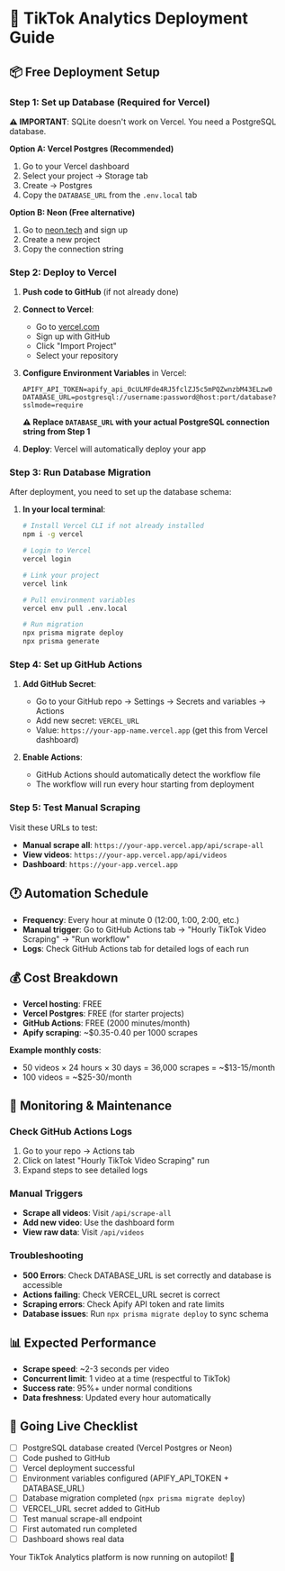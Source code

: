 # 🚀 TikTok Analytics Deployment Guide

## 📦 Free Deployment Setup

### Step 1: Set up Database (Required for Vercel)

**⚠️ IMPORTANT**: SQLite doesn't work on Vercel. You need a PostgreSQL database.

**Option A: Vercel Postgres (Recommended)**
1. Go to your Vercel dashboard
2. Select your project → Storage tab
3. Create → Postgres
4. Copy the `DATABASE_URL` from the `.env.local` tab

**Option B: Neon (Free alternative)**
1. Go to [neon.tech](https://neon.tech) and sign up
2. Create a new project
3. Copy the connection string

### Step 2: Deploy to Vercel

1. **Push code to GitHub** (if not already done)
2. **Connect to Vercel**:
   - Go to [vercel.com](https://vercel.com)
   - Sign up with GitHub
   - Click "Import Project"
   - Select your repository

3. **Configure Environment Variables** in Vercel:
   ```
   APIFY_API_TOKEN=apify_api_0cULMFde4RJ5fclZJ5c5mPQZwnzbM43ELzw0
   DATABASE_URL=postgresql://username:password@host:port/database?sslmode=require
   ```
   
   **⚠️ Replace `DATABASE_URL` with your actual PostgreSQL connection string from Step 1**

4. **Deploy**: Vercel will automatically deploy your app

### Step 3: Run Database Migration

After deployment, you need to set up the database schema:

1. **In your local terminal**:
   ```bash
   # Install Vercel CLI if not already installed
   npm i -g vercel
   
   # Login to Vercel
   vercel login
   
   # Link your project
   vercel link
   
   # Pull environment variables
   vercel env pull .env.local
   
   # Run migration
   npx prisma migrate deploy
   npx prisma generate
   ```

### Step 4: Set up GitHub Actions

1. **Add GitHub Secret**:
   - Go to your GitHub repo → Settings → Secrets and variables → Actions
   - Add new secret: `VERCEL_URL`
   - Value: `https://your-app-name.vercel.app` (get this from Vercel dashboard)

2. **Enable Actions**:
   - GitHub Actions should automatically detect the workflow file
   - The workflow will run every hour starting from deployment

### Step 5: Test Manual Scraping

Visit these URLs to test:
- **Manual scrape all**: `https://your-app.vercel.app/api/scrape-all`
- **View videos**: `https://your-app.vercel.app/api/videos`
- **Dashboard**: `https://your-app.vercel.app`

## 🕐 Automation Schedule

- **Frequency**: Every hour at minute 0 (12:00, 1:00, 2:00, etc.)
- **Manual trigger**: Go to GitHub Actions tab → "Hourly TikTok Video Scraping" → "Run workflow"
- **Logs**: Check GitHub Actions tab for detailed logs of each run

## 💰 Cost Breakdown

- **Vercel hosting**: FREE
- **Vercel Postgres**: FREE (for starter projects)
- **GitHub Actions**: FREE (2000 minutes/month)
- **Apify scraping**: ~$0.35-0.40 per 1000 scrapes

**Example monthly costs**:
- 50 videos × 24 hours × 30 days = 36,000 scrapes = ~$13-15/month
- 100 videos = ~$25-30/month

## 🔧 Monitoring & Maintenance

### Check GitHub Actions Logs
1. Go to your repo → Actions tab
2. Click on latest "Hourly TikTok Video Scraping" run
3. Expand steps to see detailed logs

### Manual Triggers
- **Scrape all videos**: Visit `/api/scrape-all`
- **Add new video**: Use the dashboard form
- **View raw data**: Visit `/api/videos`

### Troubleshooting
- **500 Errors**: Check DATABASE_URL is set correctly and database is accessible
- **Actions failing**: Check VERCEL_URL secret is correct
- **Scraping errors**: Check Apify API token and rate limits
- **Database issues**: Run `npx prisma migrate deploy` to sync schema

## 📊 Expected Performance

- **Scrape speed**: ~2-3 seconds per video
- **Concurrent limit**: 1 video at a time (respectful to TikTok)
- **Success rate**: 95%+ under normal conditions
- **Data freshness**: Updated every hour automatically

## 🚀 Going Live Checklist

- [ ] PostgreSQL database created (Vercel Postgres or Neon)
- [ ] Code pushed to GitHub
- [ ] Vercel deployment successful
- [ ] Environment variables configured (APIFY_API_TOKEN + DATABASE_URL)
- [ ] Database migration completed (`npx prisma migrate deploy`)
- [ ] VERCEL_URL secret added to GitHub
- [ ] Test manual scrape-all endpoint
- [ ] First automated run completed
- [ ] Dashboard shows real data

Your TikTok Analytics platform is now running on autopilot! 🎉 